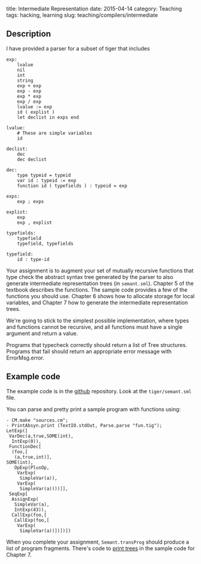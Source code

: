 title: Intermediate Representation
date: 2015-04-14
category: Teaching
tags: hacking, learning
slug: teaching/compilers/intermediate

## Description

I have provided a parser for a subset of tiger that includes 

	exp:
		lvalue
		nil
		int
		string
		exp + exp
		exp - exp
		exp * exp
		exp / exp
		lvalue := exp
		id ( explist )
		let declist in exps end

	lvalue:
		# These are simple variables
		id

	declist:
		dec
		dec declist
		
	dec: 
		type typeid = typeid
		var id : typeid := exp
		function id ( typefields ) : typeid = exp

	exps:
		exp ; exps

	explist:
		exp
		exp , explist

	typefields:
		typefield
		typefield, typefields

	typefield:
		id : type-id
	
Your assignment is to augment your set of mutually recursive functions
that type check the abstract syntax tree generated by the parser to
also generate intermediate representation trees (in
`semant.sml`). Chapter 5 of the textbook describes the functions. The
sample code provides a few of the functions you should use. Chapter 6
shows how to allocate storage for local variables, and Chapter 7 how
to generate the intermediate representation trees.

We're going to stick to the simplest possible implementation, where
types and functions cannot be recursive, and all functions must have a
single argument and return a value.

Programs that typecheck correctly should return a list of Tree
structures. Programs that fail should return an appropriate error
message with ErrorMsg.error.

## Example code

The example code is in the [github][] repository. Look at the
`tiger/semant.sml` file.

[github]: https://github.com/humberto-ortiz/compilers-2015

You can parse and pretty print a sample program with functions using:

```
- CM.make "sources.cm";
- PrintAbsyn.print (TextIO.stdOut, Parse.parse "fun.tig");
LetExp([
 VarDec(a,true,SOME(int),
  IntExp(0)),
 FunctionDec[
  (foo,[
   (a,true,int)],
SOME(int),
   OpExp(PlusOp,
    VarExp(
     SimpleVar(a)),
    VarExp(
     SimpleVar(a))))]],
 SeqExp[
  AssignExp(
   SimpleVar(a),
   IntExp(43)),
  CallExp(foo,[
   CallExp(foo,[
    VarExp(
     SimpleVar(a))])])])
```

When you complete your assignment, `Semant.transProg` should produce a
list of program fragments. There's code to
[print trees](http://www.cs.princeton.edu/~appel/modern/ml/chap7/printtree.sml)
in the sample code for Chapter 7.

